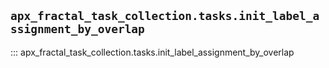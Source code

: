## `apx_fractal_task_collection.tasks.init_label_assignment_by_overlap`

::: apx_fractal_task_collection.tasks.init_label_assignment_by_overlap

